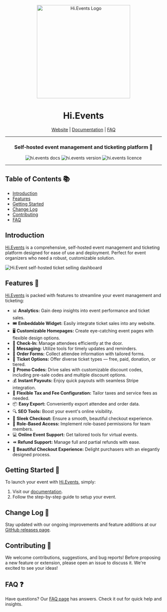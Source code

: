 <p align="center">
  <img src="https://hievents-public.s3.us-west-1.amazonaws.com/website/logo-for-readme.png" alt="Hi.Events Logo" width="300px">
</p>

<h1 align="center">Hi.Events</h1>
<p align="center">
<a href="https://hi.events">Website</a> | <a href="https://hi.events/docs">Documentation</a> | <a href="https://hi.events/docs/faq">FAQ</a>
</p>
<hr/>
<h3 align="center">
 Self-hosted event management and ticketing platform  🎫
</h3>

<div align="center">

![hi.events docs](https://img.shields.io/badge/docs-docs.hi.events-blue?style=for-the-badge)
![hi.events version](https://img.shields.io/badge/version-v0.0.2alpha-green?style=for-the-badge)
![hi.events licence](https://img.shields.io/badge/licence-el2?style=for-the-badge)

</div>

<hr/>

## Table of Contents 📚
- [Introduction](#introduction)
- [Features](#features)
- [Getting Started](#getting-started)
- [Change Log](#change-log)
- [Contributing](#contributing)
- [FAQ](#faq)

## Introduction
<a href="https://hi.events">Hi.Events</a> is a comprehensive, self-hosted event management and ticketing platform designed for ease of use and deployment. Perfect for event organizers who need a robust, customizable solution.

<img alt="Hi.Event self-hosted ticket selling dashboard" src="https://hievents-public.s3.us-west-1.amazonaws.com/website/dashboard-screenshot.png"/>

## Features 🌟
<a href="https://hi.events">Hi.Events</a> is packed with features to streamline your event management and ticketing:

- 📊 **Analytics:** Gain deep insights into event performance and ticket sales.
- 🎟 **Embeddable Widget:** Easily integrate ticket sales into any website.
- 🖥 **Customizable Homepages:** Create eye-catching event pages with flexible design options.
- 🔑 **Check-In:** Manage attendees efficiently at the door.
- 💬 **Messaging:** Utilize tools for timely updates and reminders.
- 📝 **Order Forms:** Collect attendee information with tailored forms.
- 🎫 **Ticket Options:** Offer diverse ticket types — free, paid, donation, or tiered.
- 💸 **Promo Codes:** Drive sales with customizable discount codes, including pre-sale codes and multiple discount options.
- 💰 **Instant Payouts:** Enjoy quick payouts with seamless Stripe integration.
- 🧾 **Flexible Tax and Fee Configuration:** Tailor taxes and service fees as needed.
- 📦 **Easy Export:** Conveniently export attendee and order data.
- 🔍 **SEO Tools:** Boost your event's online visibility.
- 🛒 **Sleek Checkout:** Ensure a smooth, beautiful checkout experience.
- 🔐 **Role-Based Access:** Implement role-based permissions for team members.
- 💻 **Online Event Support:** Get tailored tools for virtual events.
- ⏪ **Refund Support:** Manage full and partial refunds with ease.
- 🌟 **Beautiful Checkout Experience:** Delight purchasers with an elegantly designed process.

## Getting Started 🚀
To launch your event with <a href="https://hi.events/docs">Hi.Events</a>, simply:
1. Visit our [documentation](https://hi.events/docs).
2. Follow the step-by-step guide to setup your event.

## Change Log 📝
Stay updated with our ongoing improvements and feature additions at our [GitHub releases page](https://github.com/HiEventsDev/hi.events/releases).

## Contributing 🤝
We welcome contributions, suggestions, and bug reports! Before proposing a new feature or extension, please open an issue to discuss it. We're excited to see your ideas!

## FAQ ❓
Have questions? Our [FAQ page](https://hi.events/docs/faq) has answers. Check it out for quick help and insights.

